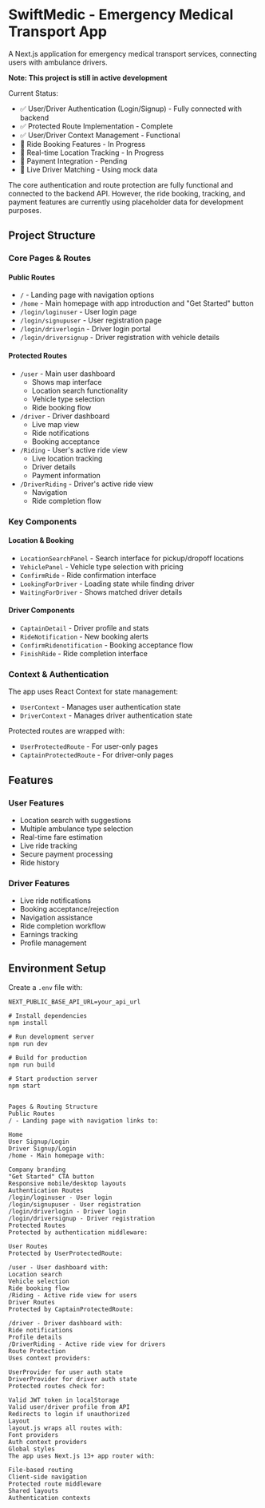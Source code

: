 # SwiftMedic - Emergency Medical Transport App

A Next.js application for emergency medical transport services, connecting users with ambulance drivers.

**Note: This project is still in active development**

Current Status:
- ✅ User/Driver Authentication (Login/Signup) - Fully connected with backend
- ✅ Protected Route Implementation - Complete
- ✅ User/Driver Context Management - Functional
- 🚧 Ride Booking Features - In Progress
- 🚧 Real-time Location Tracking - In Progress
- 🚧 Payment Integration - Pending
- 🚧 Live Driver Matching - Using mock data

The core authentication and route protection are fully functional and connected to the backend API. However, the ride booking, tracking, and payment features are currently using placeholder data for development purposes.
## Project Structure

### Core Pages & Routes

#### Public Routes
- `/` - Landing page with navigation options
- `/home` - Main homepage with app introduction and "Get Started" button
- `/login/loginuser` - User login page
- `/login/signupuser` - User registration page 
- `/login/driverlogin` - Driver login portal
- `/login/driversignup` - Driver registration with vehicle details

#### Protected Routes
- `/user` - Main user dashboard
  - Shows map interface
  - Location search functionality
  - Vehicle type selection
  - Ride booking flow
- `/driver` - Driver dashboard
  - Live map view
  - Ride notifications
  - Booking acceptance
- `/Riding` - User's active ride view
  - Live location tracking
  - Driver details
  - Payment information
- `/DriverRiding` - Driver's active ride view
  - Navigation
  - Ride completion flow

### Key Components

#### Location & Booking
- `LocationSearchPanel` - Search interface for pickup/dropoff locations
- `VehiclePanel` - Vehicle type selection with pricing
- `ConfirmRide` - Ride confirmation interface
- `LookingForDriver` - Loading state while finding driver
- `WaitingForDriver` - Shows matched driver details

#### Driver Components  
- `CaptainDetail` - Driver profile and stats
- `RideNotification` - New booking alerts
- `ConfirmRidenotification` - Booking acceptance flow
- `FinishRide` - Ride completion interface

### Context & Authentication

The app uses React Context for state management:
- `UserContext` - Manages user authentication state
- `DriverContext` - Manages driver authentication state

Protected routes are wrapped with:
- `UserProtectedRoute` - For user-only pages
- `CaptainProtectedRoute` - For driver-only pages

## Features

### User Features
- Location search with suggestions
- Multiple ambulance type selection
- Real-time fare estimation
- Live ride tracking
- Secure payment processing
- Ride history

### Driver Features  
- Live ride notifications
- Booking acceptance/rejection
- Navigation assistance
- Ride completion workflow
- Earnings tracking
- Profile management

## Environment Setup

Create a `.env` file with:

```env
NEXT_PUBLIC_BASE_API_URL=your_api_url

# Install dependencies
npm install

# Run development server
npm run dev

# Build for production
npm run build

# Start production server
npm start


Pages & Routing Structure
Public Routes
/ - Landing page with navigation links to:

Home
User Signup/Login
Driver Signup/Login
/home - Main homepage with:

Company branding
"Get Started" CTA button
Responsive mobile/desktop layouts
Authentication Routes
/login/loginuser - User login
/login/signupuser - User registration
/login/driverlogin - Driver login
/login/driversignup - Driver registration
Protected Routes
Protected by authentication middleware:

User Routes
Protected by UserProtectedRoute:

/user - User dashboard with:
Location search
Vehicle selection
Ride booking flow
/Riding - Active ride view for users
Driver Routes
Protected by CaptainProtectedRoute:

/driver - Driver dashboard with:
Ride notifications
Profile details
/DriverRiding - Active ride view for drivers
Route Protection
Uses context providers:

UserProvider for user auth state
DriverProvider for driver auth state
Protected routes check for:

Valid JWT token in localStorage
Valid user/driver profile from API
Redirects to login if unauthorized
Layout
layout.js wraps all routes with:
Font providers
Auth context providers
Global styles
The app uses Next.js 13+ app router with:

File-based routing
Client-side navigation
Protected route middleware
Shared layouts
Authentication contexts


